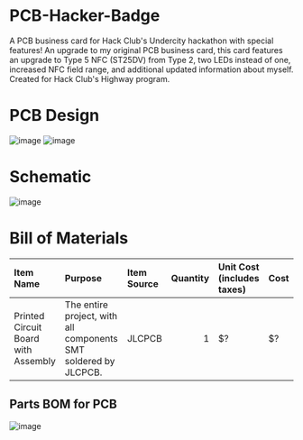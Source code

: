# PCB-Hacker-Badge
A PCB business card for Hack Club's Undercity hackathon with special features! An upgrade to my original PCB business card, this card features an upgrade to Type 5 NFC (ST25DV) from Type 2, two LEDs instead of one, increased NFC field range, and additional updated information about myself. Created for Hack Club's Highway program.

# PCB Design

![image](https://github.com/user-attachments/assets/2f004adb-f444-4433-b7b7-bb08bc498c3e)
![image](https://github.com/user-attachments/assets/8a2e0afc-7687-4536-8749-3673af76db83)

# Schematic

![image](https://github.com/user-attachments/assets/77e37ce8-a9fd-4dcb-b06c-814c41355bb3)

# Bill of Materials

| Item Name                                | Purpose                                                  | Item Source | Quantity | Unit Cost (includes taxes) | Cost    |
|:-----------------------------------------|:----------------------------------------------------------|:------------|---------:|:----------------------------|:--------|
| Printed Circuit Board with Assembly      | The entire project, with all components SMT soldered by JLCPCB.        | JLCPCB      |        1 | $?                      | $?   |

## Parts BOM for PCB

![image](https://github.com/user-attachments/assets/a8564da4-ae74-4240-b933-dcb645e9eb3a)
